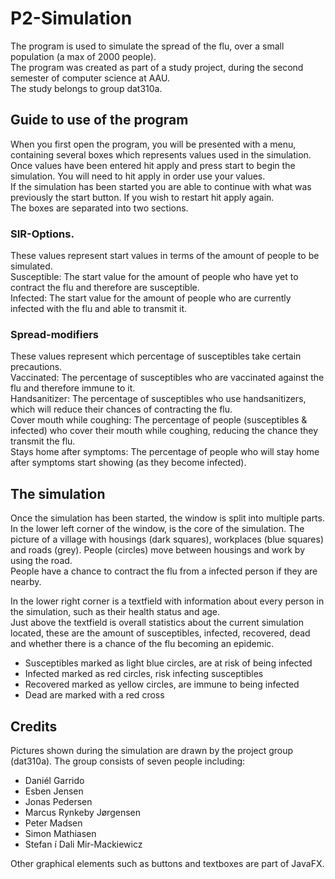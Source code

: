 # P2-Simulation
The program is used to simulate the spread of the flu, over a small population (a max of 2000 people).  
The program was created as part of a study project, during the second semester of computer science at AAU.  
The study belongs to group dat310a.  

## Guide to use of the program
When you first open the program, you will be presented with a menu, containing several boxes which represents values used in the simulation.  
Once values have been entered hit apply and press start to begin the simulation. You will need to hit apply in order use your values.  
If the simulation has been started you are able to continue with what was previously the start button. If you wish to restart hit apply again.  
The boxes are separated into two sections.
### SIR-Options.
These values represent start values in terms of the amount of people to be simulated.  
Susceptible: The start value for the amount of people who have yet to contract the flu and therefore are susceptible.  
Infected: The start value for the amount of people who are currently infected with the flu and able to transmit it.  

### Spread-modifiers
These values represent which percentage of susceptibles take certain precautions.  
Vaccinated: The percentage of susceptibles who are vaccinated against the flu and therefore immune to it.  
Handsanitizer: The percentage of susceptibles who use handsanitizers, which will reduce their chances of contracting the flu.  
Cover mouth while coughing: The percentage of people (susceptibles & infected) who cover their mouth while coughing, reducing the chance they transmit the flu.  
Stays home after symptoms: The percentage of people who will stay home after symptoms start showing (as they become infected).

## The simulation
Once the simulation has been started, the window is split into multiple parts.  
In the lower left corner of the window, is the core of the simulation. The picture of a village with housings (dark squares), workplaces (blue squares) and roads (grey). People (circles) move between housings and work by using the road.  
People have a chance to contract the flu from a infected person if they are nearby.  

In the lower right corner is a textfield with information about every person in the simulation, such as their health status and age.  
Just above the textfield is overall statistics about the current simulation located, these are the amount of susceptibles, infected, recovered, dead and whether there is a chance of the flu becoming an epidemic. 
- Susceptibles marked as light blue circles, are at risk of being infected
- Infected marked as red circles, risk infecting susceptibles
- Recovered marked as yellow circles, are immune to being infected
- Dead are marked with a red cross


## Credits
Pictures shown during the simulation are drawn by the project group (dat310a).
The group consists of seven people including:
- Daniél Garrido
- Esben Jensen
- Jonas Pedersen
- Marcus Rynkeby Jørgensen
- Peter Madsen
- Simon Mathiasen
- Stefan ́ı Dali Mir-Mackiewicz

Other graphical elements such as buttons and textboxes are part of JavaFX.

